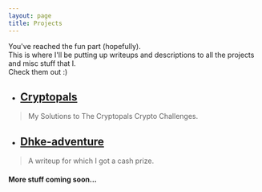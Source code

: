 ```yaml
---
layout: page
title: Projects
---
```


You've reached the fun part (hopefully).  
This is where I'll be putting up writeups and descriptions to all the projects and misc stuff that I.  
Check them out :)  

- ##  [Cryptopals](pages/Cryptopals/Cryptopals.md)

> My Solutions to The Cryptopals Crypto Challenges.

- ## [Dhke-adventure](pages/dhke-adventure.md)

>A writeup for which I got a cash prize.

#### More stuff coming soon...
